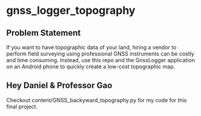 # gnss_logger_topography

## Problem Statement
If you want to have topographic data of your land, hiring a vendor to perform field surveying using professional GNSS instruments can be costly and time consuming. Instead, use this repo and the GnssLogger application on an Android phone to quickly create a low-cost topographic map.

## Hey Daniel & Professor Gao
Checkout content/GNSS_backyward_topography.py for my code for this final project.
